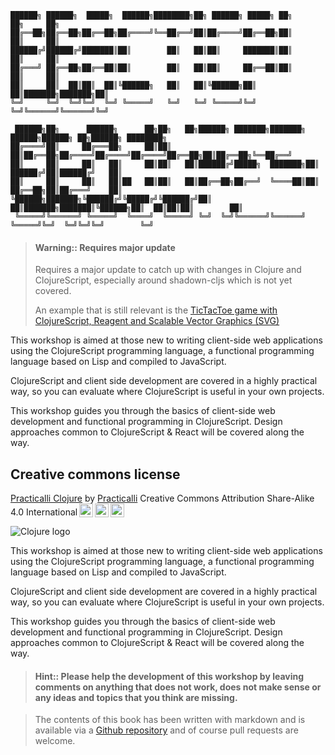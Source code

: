 ```
██████╗ ██████╗  █████╗  ██████╗████████╗██╗ ██████╗ █████╗ ██╗     ██╗     ██╗
██╔══██╗██╔══██╗██╔══██╗██╔════╝╚══██╔══╝██║██╔════╝██╔══██╗██║     ██║     ██║
██████╔╝██████╔╝███████║██║        ██║   ██║██║     ███████║██║     ██║     ██║
██╔═══╝ ██╔══██╗██╔══██║██║        ██║   ██║██║     ██╔══██║██║     ██║     ██║
██║     ██║  ██║██║  ██║╚██████╗   ██║   ██║╚██████╗██║  ██║███████╗███████╗██║
╚═╝     ╚═╝  ╚═╝╚═╝  ╚═╝ ╚═════╝   ╚═╝   ╚═╝ ╚═════╝╚═╝  ╚═╝╚══════╝╚══════╝╚═╝

 ██████╗██╗      ██████╗      ██╗██╗   ██╗██████╗ ███████╗███████╗ ██████╗██████╗ ██╗██████╗ ████████╗
██╔════╝██║     ██╔═══██╗     ██║██║   ██║██╔══██╗██╔════╝██╔════╝██╔════╝██╔══██╗██║██╔══██╗╚══██╔══╝
██║     ██║     ██║   ██║     ██║██║   ██║██████╔╝█████╗  ███████╗██║     ██████╔╝██║██████╔╝   ██║
██║     ██║     ██║   ██║██   ██║██║   ██║██╔══██╗██╔══╝  ╚════██║██║     ██╔══██╗██║██╔═══╝    ██║
╚██████╗███████╗╚██████╔╝╚█████╔╝╚██████╔╝██║  ██║███████╗███████║╚██████╗██║  ██║██║██║        ██║
 ╚═════╝╚══════╝ ╚═════╝  ╚════╝  ╚═════╝ ╚═╝  ╚═╝╚══════╝╚══════╝ ╚═════╝╚═╝  ╚═╝╚═╝╚═╝        ╚═╝
```


> #### Warning:: Requires major update
> Requires a major update to catch up with changes in Clojure and ClojureScript, especially around shadown-cljs which is not yet covered.
>
> An example that is still relevant is the [TicTacToe game with ClojureScript, Reagent and Scalable Vector Graphics (SVG)](/reagent-projects/tic-tac-toe/index.html)

This workshop is aimed at those new to writing client-side web applications using the ClojureScript programming language, a functional programming language based on Lisp and compiled to JavaScript.

ClojureScript and client side development are covered in a highly practical way, so you can evaluate where ClojureScript is useful in your own projects.

This workshop guides you through the basics of client-side web development and functional programming in ClojureScript.  Design approaches common to ClojureScript & React will be covered along the way.

## Creative commons license
<p xmlns:dct="http://purl.org/dc/terms/" xmlns:cc="http://creativecommons.org/ns#" class="license-text"><a rel="cc:attributionURL" href="https://practicalli.github.io/clojure/"><span rel="dct:title">Practicalli Clojure</span></a> by <a rel="cc:attributionURL" href="https://practicalli.github.io/"><span rel="cc:attributionName">Practicalli</span></a> Creative Commons Attribution Share-Alike 4.0 International<a href="https://creativecommons.org/licenses/by-sa/4.0"><img style="height:22px!important;margin-left: 3px;vertical-align:text-bottom;" src="https://search.creativecommons.org/static/img/cc_icon.svg" /><img  style="height:22px!important;margin-left: 3px;vertical-align:text-bottom;" src="https://search.creativecommons.org/static/img/cc-by_icon.svg" /><img  style="height:22px!important;margin-left: 3px;vertical-align:text-bottom;" src="https://search.creativecommons.org/static/img/cc-sa_icon.svg" /></a></p>


![Clojure logo](images/clojurescript-react.png)


This workshop is aimed at those new to writing client-side web applications using the ClojureScript programming language, a functional programming language based on Lisp and compiled to JavaScript.

ClojureScript and client side development are covered in a highly practical way, so you can evaluate where ClojureScript is useful in your own projects.

This workshop guides you through the basics of client-side web development and functional programming in ClojureScript.  Design approaches common to ClojureScript & React will be covered along the way.

> #### Hint:: Please help the development of this workshop by leaving comments on anything that does not work, does not make sense or any ideas and topics that you think are missing.

> The contents of this book has been written with markdown and is available via a [Github repository](https://github.com/practicalli/clojurescript) and of course pull requests are welcome.
